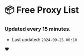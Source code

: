 # :package: Free Proxy List
### Updated every 15 minutes.

- Last updated: `2024-09-25 06:10`

:heart:
